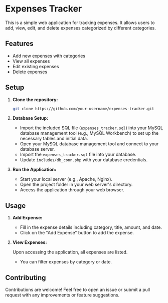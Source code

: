 # Expenses Tracker

This is a simple web application for tracking expenses. It allows users to add, view, edit, and delete expenses categorized by different categories.

## Features

- Add new expenses with categories
- View all expenses
- Edit existing expenses
- Delete expenses
<!--
## Technologies Used

- PHP
- MySQL
- HTML
- CSS (with Bootstrap for styling)
- JavaScript (optional, for client-side interactivity)
-->
## Setup

1. **Clone the repository:**

    ```bash
    git clone https://github.com/your-username/expenses-tracker.git
    ```

2. **Database Setup:**

    - Import the included SQL file (`expenses_tracker.sql`) into your MySQL database management tool (e.g., MySQL Workbench) to set up the necessary tables and initial data.
    - Open your MySQL database management tool and connect to your database server.
    - Import the `expenses_tracker.sql` file into your database.
    - Update `includes/db_conn.php` with your database credentials.

3. **Run the Application:**

    - Start your local server (e.g., Apache, Nginx).
    - Open the project folder in your web server's directory.
    - Access the application through your web browser.

## Usage

1. **Add Expense:**

    - Fill in the expense details including category, title, amount, and date.
    - Click on the "Add Expense" button to add the expense.

2. **View Expenses:**

    Upon accessing the application, all expenses are listed.
    - You can filter expenses by category or date.

<!-- 3. **Edit Expense:**

    - Click on the "Edit" button next to the expense you want to edit.
    - Make the necessary changes and click on the "Update" button.

4. **Delete Expense:**

    - Click on the "Delete" button next to the expense you want to delete.  -->

## Contributing

Contributions are welcome! Feel free to open an issue or submit a pull request with any improvements or feature suggestions.

<!--
## Screenshots

 ![Screenshot 1](screenshots/screenshot1.png)
![Screenshot 2](screenshots/screenshot2.png) -->
